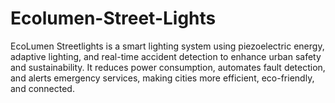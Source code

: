# Ecolumen-Street-Lights
EcoLumen Streetlights is a smart lighting system using piezoelectric energy, adaptive lighting, and real-time accident detection to enhance urban safety and sustainability. It reduces power consumption, automates fault detection, and alerts emergency services, making cities more efficient, eco-friendly, and connected.
